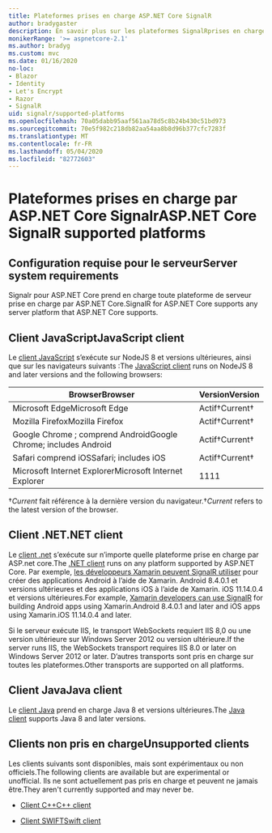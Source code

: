 ```yaml
---
title: Plateformes prises en charge ASP.NET Core SignalR
author: bradygaster
description: En savoir plus sur les plateformes SignalRprises en charge pour ASP.net core.
monikerRange: '>= aspnetcore-2.1'
ms.author: bradyg
ms.custom: mvc
ms.date: 01/16/2020
no-loc:
- Blazor
- Identity
- Let's Encrypt
- Razor
- SignalR
uid: signalr/supported-platforms
ms.openlocfilehash: 70a05dabb95aaf561aa78d5c8b24b430c51bd973
ms.sourcegitcommit: 70e5f982c218db82aa54aa8b8d96b377cfc7283f
ms.translationtype: MT
ms.contentlocale: fr-FR
ms.lasthandoff: 05/04/2020
ms.locfileid: "82772603"
---
```

# <a name="aspnet-core-signalr-supported-platforms"></a><span data-ttu-id="5b2c2-103">Plateformes prises en charge par ASP.NET Core Signalr</span><span class="sxs-lookup"><span data-stu-id="5b2c2-103">ASP.NET Core SignalR supported platforms</span></span>

## <a name="server-system-requirements"></a><span data-ttu-id="5b2c2-104">Configuration requise pour le serveur</span><span class="sxs-lookup"><span data-stu-id="5b2c2-104">Server system requirements</span></span>

<span data-ttu-id="5b2c2-105">Signalr pour ASP.NET Core prend en charge toute plateforme de serveur prise en charge par ASP.NET Core.</span><span class="sxs-lookup"><span data-stu-id="5b2c2-105">SignalR for ASP.NET Core supports any server platform that ASP.NET Core supports.</span></span>

## <a name="javascript-client"></a><span data-ttu-id="5b2c2-106">Client JavaScript</span><span class="sxs-lookup"><span data-stu-id="5b2c2-106">JavaScript client</span></span>

<span data-ttu-id="5b2c2-107">Le [client JavaScript](xref:signalr/javascript-client) s’exécute sur NodeJS 8 et versions ultérieures, ainsi que sur les navigateurs suivants :</span><span class="sxs-lookup"><span data-stu-id="5b2c2-107">The [JavaScript client](xref:signalr/javascript-client) runs on NodeJS 8 and later versions and the following browsers:</span></span>

| <span data-ttu-id="5b2c2-108">Browser</span><span class="sxs-lookup"><span data-stu-id="5b2c2-108">Browser</span></span>                         | <span data-ttu-id="5b2c2-109">Version</span><span class="sxs-lookup"><span data-stu-id="5b2c2-109">Version</span></span>         |
| ------------------------------- | --------------- |
| <span data-ttu-id="5b2c2-110">Microsoft Edge</span><span class="sxs-lookup"><span data-stu-id="5b2c2-110">Microsoft Edge</span></span>                  | <span data-ttu-id="5b2c2-111">Actif&dagger;</span><span class="sxs-lookup"><span data-stu-id="5b2c2-111">Current&dagger;</span></span> |
| <span data-ttu-id="5b2c2-112">Mozilla Firefox</span><span class="sxs-lookup"><span data-stu-id="5b2c2-112">Mozilla Firefox</span></span>                 | <span data-ttu-id="5b2c2-113">Actif&dagger;</span><span class="sxs-lookup"><span data-stu-id="5b2c2-113">Current&dagger;</span></span> |
| <span data-ttu-id="5b2c2-114">Google Chrome ; comprend Android</span><span class="sxs-lookup"><span data-stu-id="5b2c2-114">Google Chrome; includes Android</span></span> | <span data-ttu-id="5b2c2-115">Actif&dagger;</span><span class="sxs-lookup"><span data-stu-id="5b2c2-115">Current&dagger;</span></span> |
| <span data-ttu-id="5b2c2-116">Safari comprend iOS</span><span class="sxs-lookup"><span data-stu-id="5b2c2-116">Safari; includes iOS</span></span>            | <span data-ttu-id="5b2c2-117">Actif&dagger;</span><span class="sxs-lookup"><span data-stu-id="5b2c2-117">Current&dagger;</span></span> |
| <span data-ttu-id="5b2c2-118">Microsoft Internet Explorer</span><span class="sxs-lookup"><span data-stu-id="5b2c2-118">Microsoft Internet Explorer</span></span>     | <span data-ttu-id="5b2c2-119">11</span><span class="sxs-lookup"><span data-stu-id="5b2c2-119">11</span></span>              |

<span data-ttu-id="5b2c2-120">&dagger;*Current* fait référence à la dernière version du navigateur.</span><span class="sxs-lookup"><span data-stu-id="5b2c2-120">&dagger;*Current* refers to the latest version of the browser.</span></span>

## <a name="net-client"></a><span data-ttu-id="5b2c2-121">Client .NET</span><span class="sxs-lookup"><span data-stu-id="5b2c2-121">.NET client</span></span>

<span data-ttu-id="5b2c2-122">Le [client .net](xref:signalr/dotnet-client) s’exécute sur n’importe quelle plateforme prise en charge par ASP.net core.</span><span class="sxs-lookup"><span data-stu-id="5b2c2-122">The [.NET client](xref:signalr/dotnet-client) runs on any platform supported by ASP.NET Core.</span></span> <span data-ttu-id="5b2c2-123">Par exemple, [les développeurs Xamarin peuvent SignalR utiliser](https://github.com/aspnet/Announcements/issues/305) pour créer des applications Android à l’aide de Xamarin. Android 8.4.0.1 et versions ultérieures et des applications iOS à l’aide de Xamarin. iOS 11.14.0.4 et versions ultérieures.</span><span class="sxs-lookup"><span data-stu-id="5b2c2-123">For example, [Xamarin developers can use SignalR](https://github.com/aspnet/Announcements/issues/305) for building Android apps using Xamarin.Android 8.4.0.1 and later and iOS apps using Xamarin.iOS 11.14.0.4 and later.</span></span>

<span data-ttu-id="5b2c2-124">Si le serveur exécute IIS, le transport WebSockets requiert IIS 8,0 ou une version ultérieure sur Windows Server 2012 ou version ultérieure.</span><span class="sxs-lookup"><span data-stu-id="5b2c2-124">If the server runs IIS, the WebSockets transport requires IIS 8.0 or later on Windows Server 2012 or later.</span></span> <span data-ttu-id="5b2c2-125">D’autres transports sont pris en charge sur toutes les plateformes.</span><span class="sxs-lookup"><span data-stu-id="5b2c2-125">Other transports are supported on all platforms.</span></span>

## <a name="java-client"></a><span data-ttu-id="5b2c2-126">Client Java</span><span class="sxs-lookup"><span data-stu-id="5b2c2-126">Java client</span></span>

<span data-ttu-id="5b2c2-127">Le [client Java](xref:signalr/java-client) prend en charge Java 8 et versions ultérieures.</span><span class="sxs-lookup"><span data-stu-id="5b2c2-127">The [Java client](xref:signalr/java-client) supports Java 8 and later versions.</span></span>

## <a name="unsupported-clients"></a><span data-ttu-id="5b2c2-128">Clients non pris en charge</span><span class="sxs-lookup"><span data-stu-id="5b2c2-128">Unsupported clients</span></span>

<span data-ttu-id="5b2c2-129">Les clients suivants sont disponibles, mais sont expérimentaux ou non officiels.</span><span class="sxs-lookup"><span data-stu-id="5b2c2-129">The following clients are available but are experimental or unofficial.</span></span> <span data-ttu-id="5b2c2-130">Ils ne sont actuellement pas pris en charge et peuvent ne jamais être.</span><span class="sxs-lookup"><span data-stu-id="5b2c2-130">They aren't currently supported and may never be.</span></span>

* <span data-ttu-id="5b2c2-131">[Client C++](https://github.com/aspnet/SignalR-Client-Cpp)</span><span class="sxs-lookup"><span data-stu-id="5b2c2-131">[C++ client](https://github.com/aspnet/SignalR-Client-Cpp)</span></span>

* <span data-ttu-id="5b2c2-132">[Client SWIFT](https://github.com/moozzyk/SignalR-Client-Swift)</span><span class="sxs-lookup"><span data-stu-id="5b2c2-132">[Swift client](https://github.com/moozzyk/SignalR-Client-Swift)</span></span>
